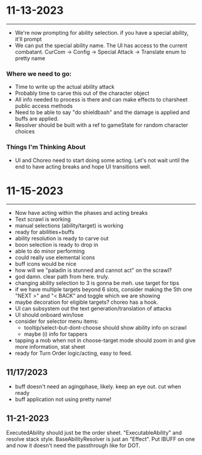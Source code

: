 # 11-13-2023
----------

- We're now prompting for ability selection. if you have a special ability, it'll prompt
- We can put the special ability name. The UI has access to the current combatant. CurCom -> Config -> Special Attack -> Translate enum to pretty name


### Where we need to go:
- Time to write up the actual ability attack
- Probably time to carve this out of the character object
- All info needed to process is there and can make effects to charsheet public access methods
- Need to be able to say "do shieldbash" and the damage is applied and buffs are applied.
- Resolver should be built with a ref to gameState for random character choices


### Things I'm Thinking About
- UI and Choreo need to start doing some acting. Let's not wait until the end to have acting breaks and hope UI transitions well.


# 11-15-2023
-------------
- Now have acting within the phases and acting breaks
- Text scrawl is working
- manual selections (ability/target) is working
- ready for abilities+buffs
- ability resolution is ready to carve out
- boon selection is ready to drop in
- able to do minor performing
- could really use elemental icons
- buff icons would be nice
- how will we "paladin is stunned and cannot act" on the scrawl?
- god damn. clear path from here. truly.
- changing ability selection to 3 is gonna be meh. use target for tips
- if we have multiple targets beyond 6 slots, consider making the 5th one "NEXT >" and "< BACK" and toggle which we are showing
- maybe decoration for eligible targets? choreo has a hook.
- UI can subsystem out the text generation/translation of attacks
- UI should onboard win/lose
- consider for selector menu items:
    - tooltip/select-but-dont-choose should show ability info on scrawl
    - maybe (i) info for tappers
- tapping a mob when not in choose-target mode should zoom in and give more information, stat sheet
- ready for Turn Order logic/acting, easy to feed.



11/17/2023
-------------
- buff doesn't need an agingphase, likely. keep an eye out. cut when ready
- buff application not using pretty name!



11-21-2023
------------
ExecutedAbility should just be the order sheet. "ExecutableAbility" and resolve stack style. BaseAbilityResolver is just an "Effect". Put IBUFF on one and now it doesn't need the passthrough like for DOT.
